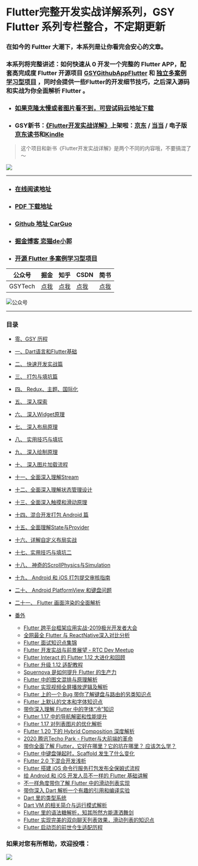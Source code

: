 # Flutter完整开发实战详解系列，GSY Flutter 系列专栏整合，不定期更新


### 在如今的 Fultter 大潮下，本系列是让你看完会安心的文章。

### 本系列将完整讲述：如何快速从 0 开发一个完整的 Flutter APP，配套高完成度  Flutter 开源项目 [GSYGithubAppFlutter](https://github.com/CarGuo/gsy_github_app_flutter) 和 [独立多案例学习型项目](https://github.com/CarGuo/gsy_flutter_demo) ，同时会提供一些Flutter的开发细节技巧，之后深入源码和实战为你全面解析 Flutter 。

- ### [如果克隆太慢或者图片看不到，可尝试码云地址下载](https://gitee.com/CarGuo/GSYFlutterBook)
- ### GSY新书：[《Flutter开发实战详解》](https://item.jd.com/12883054.html)上架啦：[京东](https://item.jd.com/12883054.html) / [当当](http://product.dangdang.com/28558519.html) / 电子版[京东读书](https://e.jd.com/30624414.html)和[Kindle](https://www.amazon.cn/dp/B08BHQ4TKK/ref=sr_1_5?__mk_zh_CN=亚马逊网站&keywords=flutter&qid=1593498531&s=digital-text&sr=1-5)

> 这个项目和新书《Flutter开发实战详解》是两个不同的内容哦，不要搞混了～

[![](http://img.cdn.guoshuyu.cn/WechatIMG65.jpeg)](https://item.jd.com/12883054.html)

----

- ### [在线阅读地址](https://guoshuyu.cn/home/wx/)

- ### [PDF 下载地址](https://gitee.com/CarGuo/GSYFlutterBook/blob/master/Flutter完整开发实战详解系列.pdf)

- ### [Github 地址 CarGuo](https://github.com/CarGuo)

- ### [掘金博客 恋猫de小郭](https://juejin.im/user/582aca2ba22b9d006b59ae68/posts)

- ### [开源 Flutter 多案例学习型项目](https://github.com/CarGuo/GSYFlutterDemo)

| 公众号  | 掘金                                                         | 知乎                                        | CSDN                                      | 简书                                           |
| ------- | ------------------------------------------------------------ | ------------------------------------------- | ----------------------------------------- | ---------------------------------------------- |
| GSYTech | [点我](https://juejin.im/user/582aca2ba22b9d006b59ae68/posts) | [点我](https://www.zhihu.com/people/carguo) | [点我](https://blog.csdn.net/ZuoYueLiang) | [点我](https://www.jianshu.com/u/6e613846e1ea) |


![公众号](http://img.cdn.guoshuyu.cn/wechat_qq.png)

----

### 目录

* [零、GSY 历程](Flutter-0.md)

* [一、Dart语言和Flutter基础](Flutter-1.md)

* [二、 快速开发实战篇](Flutter-2.md)

* [三、 打包与填坑篇](Flutter-3.md)

* [四、 Redux、主题、国际化](Flutter-4.md)

* [五、 深入探索](Flutter-5.md)

* [六、 深入Widget原理](Flutter-6.md)

* [七、 深入布局原理](Flutter-7.md)

* [八、 实用技巧与填坑](Flutter-8.md)

* [九、 深入绘制原理](Flutter-9.md)

* [十、 深入图片加载流程](Flutter-10.md)

* [十一、全面深入理解Stream](Flutter-11.md)

* [十二、全面深入理解状态管理设计](Flutter-12.md)

* [十三、全面深入触摸和滑动原理](Flutter-13.md)

* [十四、混合开发打包 Android 篇](Flutter-14.md)

* [十五、全面理解State与Provider](Flutter-15.md)

* [十六、详解自定义布局实战](Flutter-16.md)

* [十七、实用技巧与填坑二](Flutter-17.md)

* [十八、 神奇的ScrollPhysics与Simulation](Flutter-18.md)

* [十九、 Android 和 iOS 打包提交审核指南](Flutter-19.md)

* [二十、 Android PlatformView 和键盘问题](Flutter-20.md)

* [二十一、 Flutter 画面渲染的全面解析](Flutter-21.md)

* [番外](FWREADME.md)

  * [Flutter 跨平台框架应用实战-2019极光开发者大会](Flutter-jg-meet.md)
  * [全网最全 Flutter 与 ReactNative深入对比分析](qwzqdb.md)
  * [Flutter 面试知识点集锦](Flutter-msjj.md)
  * [Flutter 开发实战与前景展望 - RTC Dev Meetup](Flutter-rtc-meetup.md)
  * [Flutter Interact 的 Flutter 1.12 大进化和回顾](Flutter-Interact-2019.md)
  * [Flutter 升级 1.12 适配教程](Flutter-update-1.12.md)
  * [Spuernova 是如何提升 Flutter 的生产力](Flutter-Supernova.md)
  * [Flutter 中的图文混排与原理解析](Flutter-TWHP.md)
  * [Flutter 实现视频全屏播放逻辑及解析](Flutter-Player-Full.md)
  * [Flutter 上的一个 Bug 带你了解键盘与路由的另类知识点](Flutter-keyboard-rs.md)
  * [Flutter 上默认的文本和字体知识点](Flutter-Font-Other.md)
  * [带你深入理解 Flutter 中的字体“冷”知识](Flutter-Font-Cool.md)
  * [Flutter  1.17 中的导航解密和性能提升](Flutter-nav+1_17.md)
  * [Flutter 1.17 对列表图片的优化解析](Flutter-Image+1_17.md)
  * [Flutter 1.20 下的 Hybrid Composition 深度解析](flutter-hy-composition.md)
  * [2020 腾讯Techo Park - Flutter与大前端的革命](Flutter-TECHO.md)
  * [带你全面了解 Flutter，它好在哪里？它的坑在哪里？ 应该怎么学？](Flutter-WHAT.md)
  * [Flutter 中键盘弹起时，Scaffold 发生了什么变化](Flutter-KEY.md)
  * [Flutter 2.0 下混合开发浅析](Flutter-Group.md)
  * [Flutter 搭建 iOS 命令行服务打包发布全保姆式流程](Flutter-iOS-Build.md)
  * [给 Android 和 iOS 开发人员不一样的 Flutter 基础讲解](Flutter-base-ai.md)
  * [不一样角度带你了解 Flutter 中的滑动列表实现](Flutter-N-Scroll.md)
  * [带你深入 Dart 解析一个有趣的引用和编译实验](DEMO-INTEREST.md)
  * [Dart 里的类型系统](Dart-SYS.md)
  * [Dart VM 的相关简介与运行模式解析](Dart-VM.md)
  * [Flutter 里的语法糖解析，知其所然方能潇洒舞剑](Flutter-SU.md)
  * [Flutter 实现完美的双向聊天列表效果，滑动列表的知识点](Flutter-SC.md)
  * [Flutter 启动页的前世今生适配历程](Flutter-LA.md)

  



### 如果对您有所帮助，欢迎投喂：

![](http://img.cdn.guoshuyu.cn/thanks.jpg)
